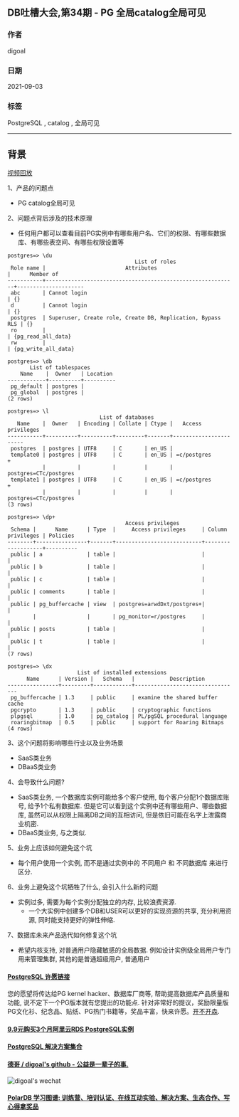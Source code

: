 ## DB吐槽大会,第34期 - PG 全局catalog全局可见  
  
### 作者  
digoal  
  
### 日期  
2021-09-03  
  
### 标签  
PostgreSQL , catalog , 全局可见  
  
----  
  
## 背景  
[视频回放](https://www.bilibili.com/video/BV1zv411P7Hj/)  
  
1、产品的问题点  
- PG catalog全局可见  
  
2、问题点背后涉及的技术原理  
- 任何用户都可以查看目前PG实例中有哪些用户名、它们的权限、有哪些数据库、有哪些表空间、有哪些权限设置等  
```  
postgres=> \du  
                                        List of roles  
 Role name |                         Attributes                         |      Member of        
-----------+------------------------------------------------------------+---------------------  
 abc       | Cannot login                                               | {}  
 d         | Cannot login                                               | {}  
 postgres  | Superuser, Create role, Create DB, Replication, Bypass RLS | {}  
 ro        |                                                            | {pg_read_all_data}  
 rw        |                                                            | {pg_write_all_data}  
  
postgres=> \db  
       List of tablespaces  
    Name    |  Owner   | Location   
------------+----------+----------  
 pg_default | postgres |   
 pg_global  | postgres |   
(2 rows)  
  
postgres=> \l  
                             List of databases  
   Name    |  Owner   | Encoding | Collate | Ctype |   Access privileges     
-----------+----------+----------+---------+-------+-----------------------  
 postgres  | postgres | UTF8     | C       | en_US |   
 template0 | postgres | UTF8     | C       | en_US | =c/postgres          +  
           |          |          |         |       | postgres=CTc/postgres  
 template1 | postgres | UTF8     | C       | en_US | =c/postgres          +  
           |          |          |         |       | postgres=CTc/postgres  
(3 rows)  
  
postgres=> \dp+  
                                     Access privileges  
 Schema |      Name      | Type  |     Access privileges     | Column privileges | Policies   
--------+----------------+-------+---------------------------+-------------------+----------  
 public | a              | table |                           |                   |   
 public | b              | table |                           |                   |   
 public | c              | table |                           |                   |   
 public | comments       | table |                           |                   |   
 public | pg_buffercache | view  | postgres=arwdDxt/postgres+|                   |   
        |                |       | pg_monitor=r/postgres     |                   |   
 public | posts          | table |                           |                   |   
 public | t              | table |                           |                   |   
(7 rows)  
  
postgres=> \dx  
                      List of installed extensions  
      Name      | Version |   Schema   |           Description             
----------------+---------+------------+---------------------------------  
 pg_buffercache | 1.3     | public     | examine the shared buffer cache  
 pgcrypto       | 1.3     | public     | cryptographic functions  
 plpgsql        | 1.0     | pg_catalog | PL/pgSQL procedural language  
 roaringbitmap  | 0.5     | public     | support for Roaring Bitmaps  
(4 rows)  
```  
  
3、这个问题将影响哪些行业以及业务场景  
- SaaS类业务  
- DBaaS类业务  
  
4、会导致什么问题?  
- SaaS类业务, 一个数据库实例可能给多个客户使用, 每个客户分配1个数据库账号, 给予1个私有数据库. 但是它可以看到这个实例中还有哪些用户、哪些数据库, 虽然可以从权限上隔离DB之间的互相访问, 但是依旧可能在名字上泄露商业机密.  
- DBaaS类业务, 与之类似.   
  
5、业务上应该如何避免这个坑  
- 每个用户使用一个实例, 而不是通过实例中的 不同用户 和 不同数据库 来进行区分.  
  
6、业务上避免这个坑牺牲了什么, 会引入什么新的问题  
- 实例过多, 需要为每个实例分配独立的内存, 比较浪费资源.    
    - 一个大实例中创建多个DB和USER可以更好的实现资源的共享, 充分利用资源, 同时能支持更好的弹性伸缩.    
  
7、数据库未来产品迭代如何修复这个坑  
- 希望内核支持, 对普通用户隐藏敏感的全局数据. 例如设计实例级全局用户专门用来管理集群, 其他的是普通超级用户, 普通用户  
  
  
#### [PostgreSQL 许愿链接](https://github.com/digoal/blog/issues/76 "269ac3d1c492e938c0191101c7238216")
您的愿望将传达给PG kernel hacker、数据库厂商等, 帮助提高数据库产品质量和功能, 说不定下一个PG版本就有您提出的功能点. 针对非常好的提议，奖励限量版PG文化衫、纪念品、贴纸、PG热门书籍等，奖品丰富，快来许愿。[开不开森](https://github.com/digoal/blog/issues/76 "269ac3d1c492e938c0191101c7238216").  
  
  
#### [9.9元购买3个月阿里云RDS PostgreSQL实例](https://www.aliyun.com/database/postgresqlactivity "57258f76c37864c6e6d23383d05714ea")
  
  
#### [PostgreSQL 解决方案集合](https://yq.aliyun.com/topic/118 "40cff096e9ed7122c512b35d8561d9c8")
  
  
#### [德哥 / digoal's github - 公益是一辈子的事.](https://github.com/digoal/blog/blob/master/README.md "22709685feb7cab07d30f30387f0a9ae")
  
  
![digoal's wechat](../pic/digoal_weixin.jpg "f7ad92eeba24523fd47a6e1a0e691b59")
  
  
#### [PolarDB 学习图谱: 训练营、培训认证、在线互动实验、解决方案、生态合作、写心得拿奖品](https://www.aliyun.com/database/openpolardb/activity "8642f60e04ed0c814bf9cb9677976bd4")
  
